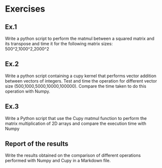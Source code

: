 # Exercises

## Ex.1
Write a python script to perform the matmul between a squared matrix and its transpose and time it for the following matrix sizes: 500^2,1000^2,2000^2

## Ex.2
Write a python script containing a cupy kernel that performs vector addition between vectors of integers. Test and time the operation for different vector size (500,1000,5000,10000,100000). Compare the time taken to do this operation with Numpy.

## Ex.3
Write a Python script that use the Cupy matmul function to perform the matrix multiplication of 2D arrays and compare the execution time with Numpy


## Report of the results
Write the results obtained on the comparison of different operations performed with Numpy and Cupy in a Markdown file.
